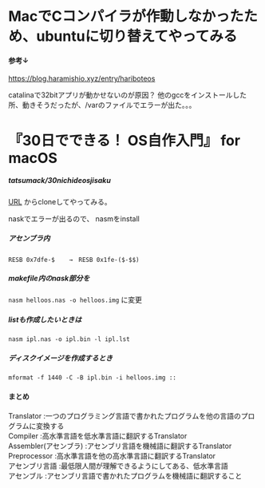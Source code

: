 # MacでCコンパイラが作動しなかったため、ubuntuに切り替えてやってみる
#### 参考↓
https://blog.haramishio.xyz/entry/hariboteos

catalinaで32bitアプリが動かせないのが原因？
他のgccをインストールした所、動きそうだったが、/varのファイルでエラーが出た。。。
# 『30日でできる！ OS自作入門』 for macOS
##### tatsumack/30nichideosjisaku
[URL](https://github.com/tatsumack/30nichideosjisaku)
からcloneしてやってみる。

naskでエラーが出るので、
nasmをinstall

##### アセンブラ内
```RESB 0x7dfe-$	→　RESB 0x1fe-($-$$)```
##### makefile内のnask部分を
```nasm helloos.nas -o helloos.img```
に変更

##### listも作成したいときは
```nasm ipl.nas -o ipl.bin -l ipl.lst```
##### ディスクイメージを作成するとき
```mformat -f 1440 -C -B ipl.bin -i helloos.img ::```

#### まとめ
Translator :一つのプログラミング言語で書かれたプログラムを他の言語のプログラムに変換する  
Compiler :高水準言語を低水準言語に翻訳するTranslator  
Assembler(アセンブラ) :アセンブリ言語を機械語に翻訳するTranslator  
Preprocessor :高水準言語を他の高水準言語に翻訳するTranslator  
アセンブリ言語 :最低限人間が理解できるようにしてある、低水準言語  
アセンブル :アセンブリ言語で書かれたプログラムを機械語に翻訳すること  
